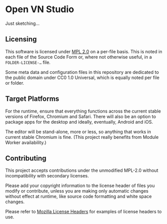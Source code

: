 <!-- This Source Code Form is subject to the terms of the Mozilla Public
   - License, v. 2.0. If a copy of the MPL was not distributed with this
   - file, You can obtain one at https://mozilla.org/MPL/2.0/.
   -
   - Copyright 2023 Qazm
   -->

# Open VN Studio

Just sketching…

## Licensing

This software is licensed under [MPL 2.0](./LICENSE.txt) on a per-file basis. This is noted in each file of the Source Code Form or, where not otherwise useful, in a `FOLDER-LICENSE-…` file.

Some meta data and configuration files in this repository are dedicated to the public domain under CC0 1.0 Universal, which is equally noted per file or folder.

## Target Platforms

For the runtime, ensure that everything functions across the current stable versions of Firefox, Chromium and Safari. There will also be an option to package apps for the desktop and ideally, eventually, Android and iOS.

The editor will be stand-alone, more or less, so anything that works in current stable Chromium is fine. (This project really benefits from Module Worker availability.)

## Contributing

This project accepts contributions under the unmodified MPL-2.0 without incompatibility with secondary licenses.

Please add your copyright information to the license header of files you modify or contribute, unless you are making only automatic changes without effect at runtime, like source code formatting and white space changes.

Please refer to [Mozilla License Headers](https://www.mozilla.org/en-US/MPL/headers/) for examples of license headers to use.
